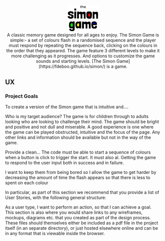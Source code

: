  <div style="text-align:center;"><a href="https://fdeboo.github.io/simon/" target="_blank"><img src="/assets/images/logo.png" style="max-width:100px;" alt="Simon Logo"/></a></div>

<div style="text-align:center">
A classic memory game designed for all ages to enjoy. The Simon Game is simple:- a set of colours flash in a randomised sequence and the player must respond by repeating the sequence back, clicking on the colours in the order that they appeared. The game feature 3 different levels to make it more challenging as it progresses. And options to customize the game sounds and starting levels. [The Simon Game](https://fdeboo.github.io/simon/) is a game. 
</div>

## UX

### Project Goals

To create a version of the Simon game that is intuitive and....

Who is my target audience? 
The game is for children through to adults looking who are looking to challenge their mind. The game should be bright and positive and not dull and miserable. A good experience is one where the game can be played obstructed, intuitive and the focus of the page. Any other links and information should be available but not in the way of the game. 


Provide a clean... The code must be able to start a sequence of colours when a button is click to trigger the start. It must also al. Getting the game to respond to the user input both in success and in failure.

I want to keep them from being bored so I allow the game to get harder by decreasing the amount of time the flash appears  so that there is less to spent on each colour





In particular, as part of this section we recommend that you provide a list of User Stories, with the following general structure:

As a user type, I want to perform an action, so that I can achieve a goal.
This section is also where you would share links to any wireframes, mockups, diagrams etc. that you created as part of the design process. These files should themselves either be included as a pdf file in the project itself (in an separate directory), or just hosted elsewhere online and can be in any format that is viewable inside the browser.
